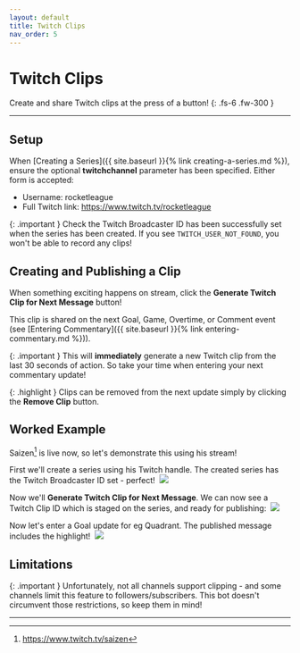 ```yaml
---
layout: default
title: Twitch Clips
nav_order: 5
---
```


# Twitch Clips

Create and share Twitch clips at the press of a button!
{: .fs-6 .fw-300 }

---

## Setup

When [Creating a Series]({{ site.baseurl }}{% link creating-a-series.md %}), ensure the optional **twitchchannel**
parameter has been specified.  Either form is accepted:
- Username: rocketleague
- Full Twitch link: https://www.twitch.tv/rocketleague

{: .important }
Check the Twitch Broadcaster ID has been successfully set when the series has been created.  If you see
`TWITCH_USER_NOT_FOUND`, you won't be able to record any clips!

## Creating and Publishing a Clip

When something exciting happens on stream, click the **Generate Twitch Clip for Next Message** button!

This clip is shared on the next Goal, Game, Overtime, or Comment event (see
[Entering Commentary]({{ site.baseurl }}{% link entering-commentary.md %})).

{: .important }
This will **immediately** generate a new Twitch clip from the last 30 seconds of action.  So take your time
when entering your next commentary update!

{: .highlight }
Clips can be removed from the next update simply by clicking the **Remove Clip** button.

## Worked Example

Saizen[^1] is live now, so let's demonstrate this using his stream!

First we'll create a series using his Twitch handle. The created series has the Twitch Broadcaster ID set - perfect!
![]() <img src="https://user-images.githubusercontent.com/49768006/209730589-b7e33d28-24ca-4f7e-8feb-564f3261b6f8.png">

Now we'll **Generate Twitch Clip for Next Message**.
We can now see a Twitch Clip ID which is staged on the series, and ready for publishing:
![]() <img src="https://user-images.githubusercontent.com/49768006/209730934-64bc847b-57a9-4fdd-b318-c4fbe7cd7a1e.png">

Now let's enter a Goal update for eg Quadrant.
The published message includes the highlight!
![]() <img src="https://user-images.githubusercontent.com/49768006/209731420-96f78ec3-44e0-4288-a12d-a857eafeda35.png">

## Limitations

{: .important }
Unfortunately, not all channels support clipping - and some channels limit this feature to followers/subscribers.
This bot doesn't circumvent those restrictions, so keep them in mind!

---

[^1]: https://www.twitch.tv/saizen